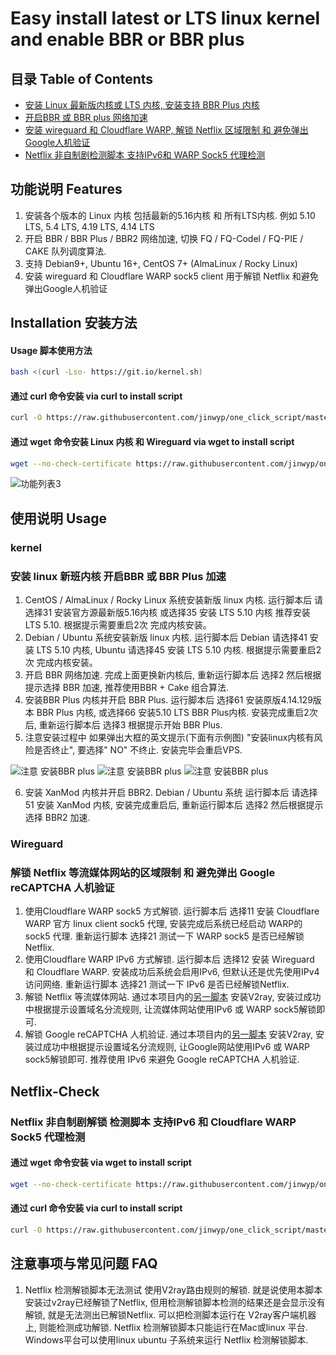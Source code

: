 # Easy install latest or LTS linux kernel and enable BBR or BBR plus


## 目录 Table of Contents

* [安装 Linux 最新版内核或 LTS 内核, 安装支持 BBR Plus 内核](#kernel)
* [开启BBR 或 BBR plus 网络加速](#kernel)
* [安装 wireguard 和 Cloudflare WARP, 解锁 Netflix 区域限制 和 避免弹出Google人机验证](#Wireguard)
* [Netflix 非自制剧检测脚本 支持IPv6和 WARP Sock5 代理检测](#netflix-check)

## 功能说明 Features 
1. 安装各个版本的 Linux 内核 包括最新的5.16内核 和 所有LTS内核. 例如 5.10 LTS, 5.4 LTS, 4.19 LTS, 4.14 LTS  
2. 开启 BBR / BBR Plus / BBR2 网络加速, 切换 FQ / FQ-Codel / FQ-PIE / CAKE 队列调度算法. 
3. 支持 Debian9+, Ubuntu 16+, CentOS 7+ (AlmaLinux / Rocky Linux)
4. 安装 wireguard 和 Cloudflare WARP sock5 client 用于解锁 Netflix 和避免弹出Google人机验证
 

## Installation 安装方法  

#### Usage 脚本使用方法
```bash
bash <(curl -Lso- https://git.io/kernel.sh)
```
#### 通过 curl 命令安装  via curl to install script

```bash
curl -O https://raw.githubusercontent.com/jinwyp/one_click_script/master/install_kernel.sh && chmod +x ./install_kernel.sh && ./install_kernel.sh
```


#### 通过 wget 命令安装 Linux 内核 和 Wireguard  via wget to install script

```bash
wget --no-check-certificate https://raw.githubusercontent.com/jinwyp/one_click_script/master/install_kernel.sh && chmod +x ./install_kernel.sh && ./install_kernel.sh
```



![功能列表3](https://github.com/jinwyp/one_click_script/blob/master/docs/readme3.png?raw=true)




## 使用说明 Usage 

### kernel
### 安装 linux 新班内核 开启BBR 或 BBR Plus 加速


1. CentOS / AlmaLinux / Rocky Linux 系统安装新版 linux 内核. 运行脚本后 请选择31 安装官方源最新版5.16内核 或选择35 安装 LTS 5.10 内核 推荐安装 LTS 5.10. 根据提示需要重启2次 完成内核安装。
2. Debian / Ubuntu 系统安装新版 linux 内核. 运行脚本后 Debian 请选择41 安装 LTS 5.10 内核, Ubuntu 请选择45 安装 LTS 5.10 内核. 根据提示需要重启2次 完成内核安装。
3. 开启 BBR 网络加速. 完成上面更换新内核后, 重新运行脚本后 选择2 然后根据提示选择 BBR 加速, 推荐使用BBR + Cake 组合算法.
4. 安装BBR Plus 内核并开启 BBR Plus. 运行脚本后 选择61 安装原版4.14.129版本 BBR Plus 内核, 或选择66 安装5.10 LTS BBR Plus内核. 安装完成重启2次后, 重新运行脚本后 选择3 根据提示开始 BBR Plus. 
5. 注意安装过程中 如果弹出大框的英文提示(下面有示例图) "安装linux内核有风险是否终止", 要选择" NO" 不终止. 安装完毕会重启VPS.

![注意 安装BBR plus](https://github.com/jinwyp/one_click_script/blob/master/docs/debian.jpg?raw=true)
![注意 安装BBR plus](https://github.com/jinwyp/one_click_script/blob/master/docs/kernel.png?raw=true)
![注意 安装BBR plus](https://github.com/jinwyp/one_click_script/blob/master/docs/ubuntu.png?raw=true)

6. 安装 XanMod 内核并开启 BBR2. Debian / Ubuntu 系统 运行脚本后 请选择51 安装 XanMod 内核, 安装完成重启后, 重新运行脚本后 选择2 然后根据提示选择 BBR2 加速.


### Wireguard
### 解锁 Netflix 等流媒体网站的区域限制 和 避免弹出 Google reCAPTCHA 人机验证

1. 使用Cloudflare WARP sock5 方式解锁. 运行脚本后 选择11 安装 Cloudflare WARP 官方 linux client sock5 代理, 安装完成后系统已经启动 WARP的sock5 代理. 重新运行脚本 选择21 测试一下 WARP sock5 是否已经解锁Netflix.
2. 使用Cloudflare WARP IPv6 方式解锁. 运行脚本后 选择12 安装 Wireguard 和 Cloudflare WARP. 安装成功后系统会启用IPv6, 但默认还是优先使用IPv4 访问网络. 重新运行脚本 选择21 测试一下 IPv6 是否已经解锁Netflix.
3. 解锁 Netflix 等流媒体网站. 通过本项目内的[另一脚本](/README_CN.md) 安装V2ray, 安装过成功中根据提示设置域名分流规则, 让流媒体网站使用IPv6 或 WARP sock5解锁即可. 
4. 解锁 Google reCAPTCHA 人机验证. 通过本项目内的[另一脚本](/README_CN.md) 安装V2ray, 安装过成功中根据提示设置域名分流规则, 让Google网站使用IPv6 或 WARP sock5解锁即可. 推荐使用 IPv6 来避免 Google reCAPTCHA 人机验证.




## Netflix-Check
### Netflix 非自制剧解锁 检测脚本 支持IPv6 和 Cloudflare WARP Sock5 代理检测

#### 通过 wget 命令安装 via wget to install script

```bash
wget --no-check-certificate https://raw.githubusercontent.com/jinwyp/one_click_script/master/netflix_check.sh && chmod +x ./netflix_check.sh && ./netflix_check.sh
```


####  通过 curl 命令安装 via curl to install script

```bash
curl -O https://raw.githubusercontent.com/jinwyp/one_click_script/master/netflix_check.sh && chmod +x ./netflix_check.sh && ./netflix_check.sh
```



## 注意事项与常见问题 FAQ 

1. Netflix 检测解锁脚本无法测试 使用V2ray路由规则的解锁. 就是说使用本脚本安装过v2ray已经解锁了Netflix, 但用检测解锁脚本检测的结果还是会显示没有解锁, 就是无法测出已解锁Netflix. 可以把检测脚本运行在 V2ray客户端机器上, 则能检测成功解锁. Netflix 检测解锁脚本只能运行在Mac或linux 平台. Windows平台可以使用linux ubuntu 子系统来运行 Netflix 检测解锁脚本.

